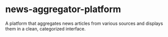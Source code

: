 # news-aggregator-platform
A platform that aggregates news articles from various sources and displays them in a clean, categorized interface.
